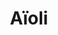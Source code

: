 ---
layout: recette
categories: [recettes]
hidden: false
lang: fr
sitemap: true
title: Aïoli
type: condiment
recettes:
  Classique:
    ingredients:
      - nom: ail
        qte: 1
        unite: petite gousse
      - nom: sel
      - nom: jaune d'oeuf
        qte: 1
        variable: true
      - nom: huile d'olive
        qte: 125
        unite: mL
    etapes:
      - label: Préparation
        details:
          - Émincer l'ail le plus finement possible
          - Ajouter le sel
          - Verser dans un saladier
          - Ajouter un tout petit peu d'huile d'olive 
          - Mélanger au fouet jusqu'à ce que ça commence à changer de texture
          - Émulsifier la préparation en versant progressivement l'huile d'olive tout en fouettant
notes:
  - En cas d'échec, garder le mélange non émulsifié et recommencer avec un autre jaune d'oeuf
---